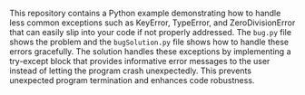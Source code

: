 This repository contains a Python example demonstrating how to handle less common exceptions such as KeyError, TypeError, and ZeroDivisionError that can easily slip into your code if not properly addressed.  The `bug.py` file shows the problem and the `bugSolution.py` file shows how to handle these errors gracefully. The solution handles these exceptions by implementing a try-except block that provides informative error messages to the user instead of letting the program crash unexpectedly.  This prevents unexpected program termination and enhances code robustness.